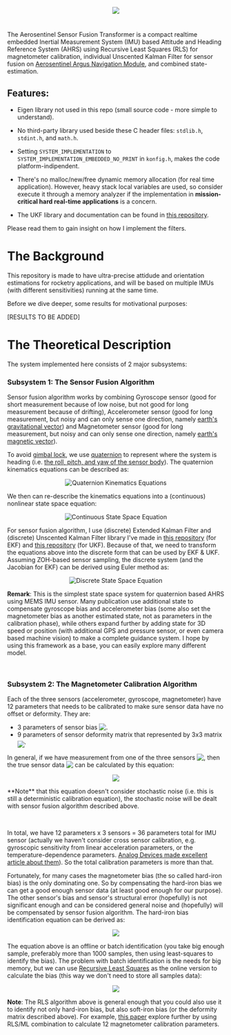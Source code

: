 <p align="center"><img src="https://github.com/user-attachments/assets/68554aaa-ac31-47b2-a1a9-1eeb457715db" align="middle"/></p>

#

The Aerosentinel Sensor Fusion Transformer is a compact realtime embedded Inertial Measurement System (IMU) based Attitude and Heading Reference System (AHRS) using Recursive Least Squares (RLS) for magnetometer calibration, individual Unscented Kalman Filter for sensor fusion on [Aerosentinel Argus Navigation Module](https://github.com/yaxsomo/aerosentinel-argus), and combined state-estimation.

## Features:
- Eigen library not used in this repo (small source code - more simple to understand).
- No third-party library used beside these C header files: `stdlib.h`, `stdint.h`, and `math.h`.
- Setting `SYSTEM_IMPLEMENTATION` to `SYSTEM_IMPLEMENTATION_EMBEDDED_NO_PRINT` in `konfig.h`, makes the code platform-indipendent.
- There's no malloc/new/free dynamic memory allocation (for real time application). However, heavy stack local variables are used, so consider execute it through a memory analyzer if the implementation in  **mission-critical hard real-time applications** is a concern.

- The UKF library and documentation can be found in [this repository](https://github.com/pronenewbits/Embedded_UKF_Library).

Please read them to gain insight on how I implement the filters.

# The Background

This repository is made to have ultra-precise attidude and orientation estimations for rocketry applications, and will be based on multiple IMUs (with different sensitivities) running at the same time.

Before we dive deeper, some results for motivational purposes:

[RESULTS TO BE ADDED]
<!-- 2. UKF result using double precision floating math:
<p align="center"><img src="https://github.com/user-attachments/assets/867dc891-3ecc-4242-a262-1d89f7d7026e"></p>
<p align="center">(See mp4 files for every result using EKF/UKF filter with single and double precision floating math).</p> -->

<!-- 3. Online hard-iron bias identification using RLS for magnetometer data compensation:
<p align="center"><img src="https://github.com/user-attachments/assets/b6dd16d8-7063-44a1-baa8-1a8bb3d2ce78"></p> -->

# The Theoretical Description

The system implemented here consists of 2 major subsystems:

### Subsystem 1: The Sensor Fusion Algorithm

Sensor fusion algorithm works by combining Gyroscope sensor (good for short measurement because of low noise, but not good for long measurement because of drifting), Accelerometer sensor (good for long measurement, but noisy and can only sense one direction, namely [earth's gravitational vector](http://weelookang.blogspot.com/2015/01/ejss-gravity-field-visualisation-model.html0)) and Magnetometer sensor (good for long measurement, but noisy and can only sense one direction, namely [earth's magnetic vector](https://en.wikipedia.org/wiki/Earth%27s_magnetic_field#Characteristics)).

To avoid [gimbal lock](https://en.wikipedia.org/wiki/Gimbal_lock), we use [quaternion](https://en.wikipedia.org/wiki/Quaternions_and_spatial_rotation) to represent where the system is heading (i.e. [the roll, pitch, and yaw of the sensor body](https://en.wikipedia.org/wiki/Flight_dynamics_(fixed-wing_aircraft))). The quaternion kinematics equations can be described as:
<p align="center"><img src="https://github.com/user-attachments/assets/82be5937-5375-4567-923f-c972033694af" alt="Quaternion Kinematics Equations"></p>


We then can re-describe the kinematics equations into a (continuous) nonlinear state space equation:
<p align="center"><img src="https://github.com/user-attachments/assets/b36c1736-42e0-44d5-83bb-23a12f372f9d" alt="Continuous State Space Equation"></p>

For sensor fusion algorithm, I use (discrete) Extended Kalman Filter and (discrete) Unscented Kalman Filter library I've made in [this repository](https://github.com/pronenewbits/Embedded_EKF_Library) (for EKF) and [this repository](https://github.com/pronenewbits/Embedded_UKF_Library) (for UKF). Because of that, we need to transform the equations above into the discrete form that can be used by EKF & UKF. Assuming ZOH-based sensor sampling, the discrete system (and the Jacobian for EKF) can be derived using Euler method as:
<p align="center"><img src="https://github.com/user-attachments/assets/1ebf06bd-72bd-400b-bc9e-4bc1bc55d794" alt="Discrete State Space Equation"></p>


**Remark**: This is the simplest state space system for quaternion based AHRS using MEMS IMU sensor. Many publication use additional state to compensate gyroscope bias and accelerometer bias (some also set the magnetometer bias as another estimated state, not as parameters in the calibration phase), while others expand further by adding state for 3D speed or position (with additional GPS and pressure sensor, or even camera based machine vision) to make a complete guidance system. I hope by using this framework as a base, you can easily explore many different model.

&nbsp;

### Subsystem 2: The Magnetometer Calibration Algorithm

Each of the three sensors (accelerometer, gyroscope, magnetometer) have 12 parameters that needs to be calibrated to make sure sensor data have no offset or deformity. They are:

- 3 parameters of sensor bias <img src="https://github.com/user-attachments/assets/143151cc-1039-44c1-840f-7e250e2510ab" align="top"/>.
- 9 parameters of sensor deformity matrix that represented by 3x3 matrix <img src="https://github.com/user-attachments/assets/2c5d9a23-445d-4314-b571-1cdd93917e0a" align="middle"/>.

In general, if we have measurement from one of the three sensors <img src="https://github.com/user-attachments/assets/a2497c41-a25b-4f53-81f1-a98745634de1" align="top"/>, then the true sensor data <img src="https://github.com/user-attachments/assets/ce5fc65f-bf3a-403a-9886-d093ed37145a" align="top"/> can be calculated by this equation:

<p align="center"><img src="https://github.com/user-attachments/assets/0428bfd9-ea7e-4b2b-b77a-90ba5eb36111" align="middle"/></p>
**Note** that this equation doesn't consider stochastic noise (i.e. this is still a deterministic calibration equation), the stochastic noise will be dealt with sensor fusion algorithm described above.

&nbsp;

In total, we have 12 parameters x 3 sensors = 36 parameters total for IMU sensor (actually we haven't consider cross sensor calibration, e.g. gyroscopic sensitivity from linear acceleration parameters, or the temperature-dependence parameters. [Analog Devices made excellent article about them](https://www.analog.com/en/technical-articles/gyro-mechanical-performance.html)). So the total calibration parameters is more than that.

Fortunately, for many cases the magnetometer bias (the so called hard-iron bias) is the only dominating one. So by compensating the hard-iron bias we can get a good enough sensor data (at least good enough for our purpose). The other sensor's bias and sensor's structural error (hopefully) is not significant enough and can be considered general noise and (hopefully) will be compensated by sensor fusion algorithm. The hard-iron bias identification equation can be derived as:
<p align="center"><img src="https://github.com/user-attachments/assets/fc34322f-0b6a-4847-b0f5-1681910c9b34" align="middle"/></p>


The equation above is an offline or batch identification (you take big enough sample, preferably more than 1000 samples, then using least-squares to identify the bias). The problem with batch identification is the needs for big memory, but we can use [Recursive Least Squares](https://en.wikipedia.org/wiki/Recursive_least_squares_filter) as the online version to calculate the bias (this way we don't need to store all samples data):
<p align="center"><img src="https://github.com/user-attachments/assets/49d2bd98-7169-4e63-ae89-19d421bbd5b4" align="middle"/></p>


**Note**: The RLS algorithm above is general enough that you could also use it to identify not only hard-iron bias, but also soft-iron bias (or the deformity matrix described above). For example, [this paper](https://www.ncbi.nlm.nih.gov/pmc/articles/PMC7014484/pdf/sensors-20-00535.pdf) explore further by using RLS/ML combination to calculate 12 magnetometer calibration parameters.
